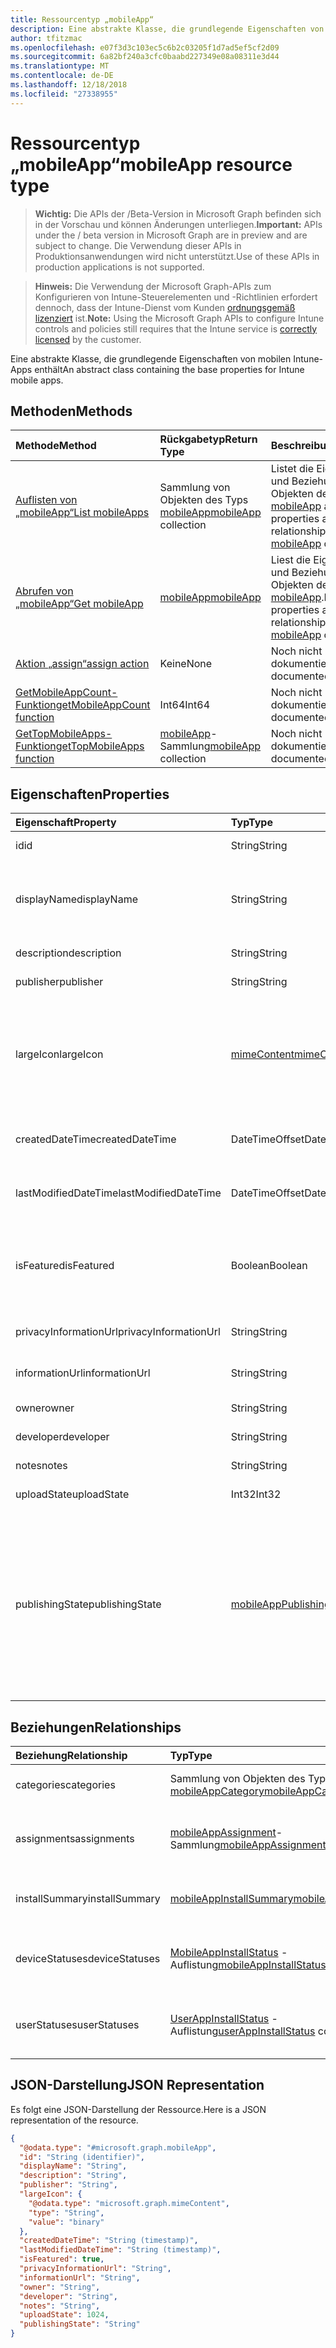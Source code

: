 ```yaml
---
title: Ressourcentyp „mobileApp“
description: Eine abstrakte Klasse, die grundlegende Eigenschaften von mobilen Intune-Apps enthält
author: tfitzmac
ms.openlocfilehash: e07f3d3c103ec5c6b2c03205f1d7ad5ef5cf2d09
ms.sourcegitcommit: 6a82bf240a3cfc0baabd227349e08a08311e3d44
ms.translationtype: MT
ms.contentlocale: de-DE
ms.lasthandoff: 12/18/2018
ms.locfileid: "27338955"
---
```

# <a name="mobileapp-resource-type"></a><span data-ttu-id="b5888-103">Ressourcentyp „mobileApp“</span><span class="sxs-lookup"><span data-stu-id="b5888-103">mobileApp resource type</span></span>

> <span data-ttu-id="b5888-104">**Wichtig:** Die APIs der /Beta-Version in Microsoft Graph befinden sich in der Vorschau und können Änderungen unterliegen.</span><span class="sxs-lookup"><span data-stu-id="b5888-104">**Important:** APIs under the / beta version in Microsoft Graph are in preview and are subject to change.</span></span> <span data-ttu-id="b5888-105">Die Verwendung dieser APIs in Produktionsanwendungen wird nicht unterstützt.</span><span class="sxs-lookup"><span data-stu-id="b5888-105">Use of these APIs in production applications is not supported.</span></span>

> <span data-ttu-id="b5888-106">**Hinweis:** Die Verwendung der Microsoft Graph-APIs zum Konfigurieren von Intune-Steuerelementen und -Richtlinien erfordert dennoch, dass der Intune-Dienst vom Kunden [ordnungsgemäß lizenziert](https://go.microsoft.com/fwlink/?linkid=839381) ist.</span><span class="sxs-lookup"><span data-stu-id="b5888-106">**Note:** Using the Microsoft Graph APIs to configure Intune controls and policies still requires that the Intune service is [correctly licensed](https://go.microsoft.com/fwlink/?linkid=839381) by the customer.</span></span>

<span data-ttu-id="b5888-107">Eine abstrakte Klasse, die grundlegende Eigenschaften von mobilen Intune-Apps enthält</span><span class="sxs-lookup"><span data-stu-id="b5888-107">An abstract class containing the base properties for Intune mobile apps.</span></span>
## <a name="methods"></a><span data-ttu-id="b5888-108">Methoden</span><span class="sxs-lookup"><span data-stu-id="b5888-108">Methods</span></span>
|<span data-ttu-id="b5888-109">Methode</span><span class="sxs-lookup"><span data-stu-id="b5888-109">Method</span></span>|<span data-ttu-id="b5888-110">Rückgabetyp</span><span class="sxs-lookup"><span data-stu-id="b5888-110">Return Type</span></span>|<span data-ttu-id="b5888-111">Beschreibung</span><span class="sxs-lookup"><span data-stu-id="b5888-111">Description</span></span>|
|:---|:---|:---|
|[<span data-ttu-id="b5888-112">Auflisten von „mobileApp“</span><span class="sxs-lookup"><span data-stu-id="b5888-112">List mobileApps</span></span>](../api/intune-apps-mobileapp-list.md)|<span data-ttu-id="b5888-113">Sammlung von Objekten des Typs [mobileApp](../resources/intune-apps-mobileapp.md)</span><span class="sxs-lookup"><span data-stu-id="b5888-113">[mobileApp](../resources/intune-apps-mobileapp.md) collection</span></span>|<span data-ttu-id="b5888-114">Listet die Eigenschaften und Beziehungen von Objekten des Typs [mobileApp](../resources/intune-apps-mobileapp.md) auf.</span><span class="sxs-lookup"><span data-stu-id="b5888-114">List properties and relationships of the [mobileApp](../resources/intune-apps-mobileapp.md) objects.</span></span>|
|[<span data-ttu-id="b5888-115">Abrufen von „mobileApp“</span><span class="sxs-lookup"><span data-stu-id="b5888-115">Get mobileApp</span></span>](../api/intune-apps-mobileapp-get.md)|[<span data-ttu-id="b5888-116">mobileApp</span><span class="sxs-lookup"><span data-stu-id="b5888-116">mobileApp</span></span>](../resources/intune-apps-mobileapp.md)|<span data-ttu-id="b5888-117">Liest die Eigenschaften und Beziehungen von Objekten des Typs [mobileApp](../resources/intune-apps-mobileapp.md).</span><span class="sxs-lookup"><span data-stu-id="b5888-117">Read properties and relationships of the [mobileApp](../resources/intune-apps-mobileapp.md) object.</span></span>|
|[<span data-ttu-id="b5888-118">Aktion „assign“</span><span class="sxs-lookup"><span data-stu-id="b5888-118">assign action</span></span>](../api/intune-apps-mobileapp-assign.md)|<span data-ttu-id="b5888-119">Keine</span><span class="sxs-lookup"><span data-stu-id="b5888-119">None</span></span>|<span data-ttu-id="b5888-120">Noch nicht dokumentiert</span><span class="sxs-lookup"><span data-stu-id="b5888-120">Not yet documented</span></span>|
|[<span data-ttu-id="b5888-121">GetMobileAppCount-Funktion</span><span class="sxs-lookup"><span data-stu-id="b5888-121">getMobileAppCount function</span></span>](../api/intune-apps-mobileapp-getmobileappcount.md)|<span data-ttu-id="b5888-122">Int64</span><span class="sxs-lookup"><span data-stu-id="b5888-122">Int64</span></span>|<span data-ttu-id="b5888-123">Noch nicht dokumentiert</span><span class="sxs-lookup"><span data-stu-id="b5888-123">Not yet documented</span></span>|
|[<span data-ttu-id="b5888-124">GetTopMobileApps-Funktion</span><span class="sxs-lookup"><span data-stu-id="b5888-124">getTopMobileApps function</span></span>](../api/intune-apps-mobileapp-gettopmobileapps.md)|<span data-ttu-id="b5888-125">[mobileApp](../resources/intune-apps-mobileapp.md)-Sammlung</span><span class="sxs-lookup"><span data-stu-id="b5888-125">[mobileApp](../resources/intune-apps-mobileapp.md) collection</span></span>|<span data-ttu-id="b5888-126">Noch nicht dokumentiert</span><span class="sxs-lookup"><span data-stu-id="b5888-126">Not yet documented</span></span>|

## <a name="properties"></a><span data-ttu-id="b5888-127">Eigenschaften</span><span class="sxs-lookup"><span data-stu-id="b5888-127">Properties</span></span>
|<span data-ttu-id="b5888-128">Eigenschaft</span><span class="sxs-lookup"><span data-stu-id="b5888-128">Property</span></span>|<span data-ttu-id="b5888-129">Typ</span><span class="sxs-lookup"><span data-stu-id="b5888-129">Type</span></span>|<span data-ttu-id="b5888-130">Beschreibung</span><span class="sxs-lookup"><span data-stu-id="b5888-130">Description</span></span>|
|:---|:---|:---|
|<span data-ttu-id="b5888-131">id</span><span class="sxs-lookup"><span data-stu-id="b5888-131">id</span></span>|<span data-ttu-id="b5888-132">String</span><span class="sxs-lookup"><span data-stu-id="b5888-132">String</span></span>|<span data-ttu-id="b5888-133">Schlüssel der Entität</span><span class="sxs-lookup"><span data-stu-id="b5888-133">Key of the entity.</span></span>|
|<span data-ttu-id="b5888-134">displayName</span><span class="sxs-lookup"><span data-stu-id="b5888-134">displayName</span></span>|<span data-ttu-id="b5888-135">String</span><span class="sxs-lookup"><span data-stu-id="b5888-135">String</span></span>|<span data-ttu-id="b5888-136">Titel der App (vom Administrator bereitgestellt oder importiert)</span><span class="sxs-lookup"><span data-stu-id="b5888-136">The admin provided or imported title of the app.</span></span>|
|<span data-ttu-id="b5888-137">description</span><span class="sxs-lookup"><span data-stu-id="b5888-137">description</span></span>|<span data-ttu-id="b5888-138">String</span><span class="sxs-lookup"><span data-stu-id="b5888-138">String</span></span>|<span data-ttu-id="b5888-139">Beschreibung der App</span><span class="sxs-lookup"><span data-stu-id="b5888-139">The description of the app.</span></span>|
|<span data-ttu-id="b5888-140">publisher</span><span class="sxs-lookup"><span data-stu-id="b5888-140">publisher</span></span>|<span data-ttu-id="b5888-141">String</span><span class="sxs-lookup"><span data-stu-id="b5888-141">String</span></span>|<span data-ttu-id="b5888-142">Herausgeber der App</span><span class="sxs-lookup"><span data-stu-id="b5888-142">The publisher of the app.</span></span>|
|<span data-ttu-id="b5888-143">largeIcon</span><span class="sxs-lookup"><span data-stu-id="b5888-143">largeIcon</span></span>|[<span data-ttu-id="b5888-144">mimeContent</span><span class="sxs-lookup"><span data-stu-id="b5888-144">mimeContent</span></span>](../resources/intune-shared-mimecontent.md)|<span data-ttu-id="b5888-145">Das große Symbol, das in den App-Details angezeigt und für den Upload des Symbols verwendet werden soll</span><span class="sxs-lookup"><span data-stu-id="b5888-145">The large icon, to be displayed in the app details and used for upload of the icon.</span></span>|
|<span data-ttu-id="b5888-146">createdDateTime</span><span class="sxs-lookup"><span data-stu-id="b5888-146">createdDateTime</span></span>|<span data-ttu-id="b5888-147">DateTimeOffset</span><span class="sxs-lookup"><span data-stu-id="b5888-147">DateTimeOffset</span></span>|<span data-ttu-id="b5888-148">Datum und Uhrzeit der Erstellung der App</span><span class="sxs-lookup"><span data-stu-id="b5888-148">The date and time the app was created.</span></span>|
|<span data-ttu-id="b5888-149">lastModifiedDateTime</span><span class="sxs-lookup"><span data-stu-id="b5888-149">lastModifiedDateTime</span></span>|<span data-ttu-id="b5888-150">DateTimeOffset</span><span class="sxs-lookup"><span data-stu-id="b5888-150">DateTimeOffset</span></span>|<span data-ttu-id="b5888-151">Datum und Uhrzeit der letzten Änderung der App</span><span class="sxs-lookup"><span data-stu-id="b5888-151">The date and time the app was last modified.</span></span>|
|<span data-ttu-id="b5888-152">isFeatured</span><span class="sxs-lookup"><span data-stu-id="b5888-152">isFeatured</span></span>|<span data-ttu-id="b5888-153">Boolean</span><span class="sxs-lookup"><span data-stu-id="b5888-153">Boolean</span></span>|<span data-ttu-id="b5888-154">Wert, der angibt, ob die App vom Administrator als empfohlen markiert wurde</span><span class="sxs-lookup"><span data-stu-id="b5888-154">The value indicating whether the app is marked as featured by the admin.</span></span>|
|<span data-ttu-id="b5888-155">privacyInformationUrl</span><span class="sxs-lookup"><span data-stu-id="b5888-155">privacyInformationUrl</span></span>|<span data-ttu-id="b5888-156">String</span><span class="sxs-lookup"><span data-stu-id="b5888-156">String</span></span>|<span data-ttu-id="b5888-157">URL zur Datenschutzerklärung</span><span class="sxs-lookup"><span data-stu-id="b5888-157">The privacy statement Url.</span></span>|
|<span data-ttu-id="b5888-158">informationUrl</span><span class="sxs-lookup"><span data-stu-id="b5888-158">informationUrl</span></span>|<span data-ttu-id="b5888-159">String</span><span class="sxs-lookup"><span data-stu-id="b5888-159">String</span></span>|<span data-ttu-id="b5888-160">URL zur Seite mit weiteren Informationen</span><span class="sxs-lookup"><span data-stu-id="b5888-160">The more information Url.</span></span>|
|<span data-ttu-id="b5888-161">owner</span><span class="sxs-lookup"><span data-stu-id="b5888-161">owner</span></span>|<span data-ttu-id="b5888-162">String</span><span class="sxs-lookup"><span data-stu-id="b5888-162">String</span></span>|<span data-ttu-id="b5888-163">Besitzer der App</span><span class="sxs-lookup"><span data-stu-id="b5888-163">The owner of the app.</span></span>|
|<span data-ttu-id="b5888-164">developer</span><span class="sxs-lookup"><span data-stu-id="b5888-164">developer</span></span>|<span data-ttu-id="b5888-165">String</span><span class="sxs-lookup"><span data-stu-id="b5888-165">String</span></span>|<span data-ttu-id="b5888-166">Entwickler der App</span><span class="sxs-lookup"><span data-stu-id="b5888-166">The developer of the app.</span></span>|
|<span data-ttu-id="b5888-167">notes</span><span class="sxs-lookup"><span data-stu-id="b5888-167">notes</span></span>|<span data-ttu-id="b5888-168">String</span><span class="sxs-lookup"><span data-stu-id="b5888-168">String</span></span>|<span data-ttu-id="b5888-169">Hinweise zur App.</span><span class="sxs-lookup"><span data-stu-id="b5888-169">Notes for the app.</span></span>|
|<span data-ttu-id="b5888-170">uploadState</span><span class="sxs-lookup"><span data-stu-id="b5888-170">uploadState</span></span>|<span data-ttu-id="b5888-171">Int32</span><span class="sxs-lookup"><span data-stu-id="b5888-171">Int32</span></span>|<span data-ttu-id="b5888-172">Der Upload-Zustand.</span><span class="sxs-lookup"><span data-stu-id="b5888-172">The upload state.</span></span>|
|<span data-ttu-id="b5888-173">publishingState</span><span class="sxs-lookup"><span data-stu-id="b5888-173">publishingState</span></span>|[<span data-ttu-id="b5888-174">mobileAppPublishingState</span><span class="sxs-lookup"><span data-stu-id="b5888-174">mobileAppPublishingState</span></span>](../resources/intune-apps-mobileapppublishingstate.md)|<span data-ttu-id="b5888-175">Der Veröffentlichungsstatus der App.</span><span class="sxs-lookup"><span data-stu-id="b5888-175">The publishing state for the app.</span></span> <span data-ttu-id="b5888-176">Eine App kann erst zugewiesen werden, wenn sie veröffentlicht wurde.</span><span class="sxs-lookup"><span data-stu-id="b5888-176">The app cannot be assigned unless the app is published.</span></span> <span data-ttu-id="b5888-177">Mögliche Werte sind: `notPublished`, `processing` und `published`.</span><span class="sxs-lookup"><span data-stu-id="b5888-177">Possible values are: `notPublished`, `processing`, `published`.</span></span>|

## <a name="relationships"></a><span data-ttu-id="b5888-178">Beziehungen</span><span class="sxs-lookup"><span data-stu-id="b5888-178">Relationships</span></span>
|<span data-ttu-id="b5888-179">Beziehung</span><span class="sxs-lookup"><span data-stu-id="b5888-179">Relationship</span></span>|<span data-ttu-id="b5888-180">Typ</span><span class="sxs-lookup"><span data-stu-id="b5888-180">Type</span></span>|<span data-ttu-id="b5888-181">Beschreibung</span><span class="sxs-lookup"><span data-stu-id="b5888-181">Description</span></span>|
|:---|:---|:---|
|<span data-ttu-id="b5888-182">categories</span><span class="sxs-lookup"><span data-stu-id="b5888-182">categories</span></span>|<span data-ttu-id="b5888-183">Sammlung von Objekten des Typs [mobileAppCategory](../resources/intune-apps-mobileappcategory.md)</span><span class="sxs-lookup"><span data-stu-id="b5888-183">[mobileAppCategory](../resources/intune-apps-mobileappcategory.md) collection</span></span>|<span data-ttu-id="b5888-184">Liste der Kategorien, denen die App zugeordnet ist.</span><span class="sxs-lookup"><span data-stu-id="b5888-184">The list of categories for this app.</span></span>|
|<span data-ttu-id="b5888-185">assignments</span><span class="sxs-lookup"><span data-stu-id="b5888-185">assignments</span></span>|<span data-ttu-id="b5888-186">[mobileAppAssignment](../resources/intune-apps-mobileappassignment.md)-Sammlung</span><span class="sxs-lookup"><span data-stu-id="b5888-186">[mobileAppAssignment](../resources/intune-apps-mobileappassignment.md) collection</span></span>|<span data-ttu-id="b5888-187">Die Liste von Gruppenzuweisungen für diese mobile App.</span><span class="sxs-lookup"><span data-stu-id="b5888-187">The list of group assignments for this mobile app.</span></span>|
|<span data-ttu-id="b5888-188">installSummary</span><span class="sxs-lookup"><span data-stu-id="b5888-188">installSummary</span></span>|[<span data-ttu-id="b5888-189">mobileAppInstallSummary</span><span class="sxs-lookup"><span data-stu-id="b5888-189">mobileAppInstallSummary</span></span>](../resources/intune-apps-mobileappinstallsummary.md)|<span data-ttu-id="b5888-190">Die Installationszusammenfassung für die mobile App.</span><span class="sxs-lookup"><span data-stu-id="b5888-190">Mobile App Install Summary.</span></span>|
|<span data-ttu-id="b5888-191">deviceStatuses</span><span class="sxs-lookup"><span data-stu-id="b5888-191">deviceStatuses</span></span>|<span data-ttu-id="b5888-192">[MobileAppInstallStatus](../resources/intune-apps-mobileappinstallstatus.md) -Auflistung</span><span class="sxs-lookup"><span data-stu-id="b5888-192">[mobileAppInstallStatus](../resources/intune-apps-mobileappinstallstatus.md) collection</span></span>|<span data-ttu-id="b5888-193">Die Liste der Installationsstatus für diese mobile app.</span><span class="sxs-lookup"><span data-stu-id="b5888-193">The list of installation states for this mobile app.</span></span>|
|<span data-ttu-id="b5888-194">userStatuses</span><span class="sxs-lookup"><span data-stu-id="b5888-194">userStatuses</span></span>|<span data-ttu-id="b5888-195">[UserAppInstallStatus](../resources/intune-apps-userappinstallstatus.md) -Auflistung</span><span class="sxs-lookup"><span data-stu-id="b5888-195">[userAppInstallStatus](../resources/intune-apps-userappinstallstatus.md) collection</span></span>|<span data-ttu-id="b5888-196">Die Liste der Installationsstatus für diese mobile app.</span><span class="sxs-lookup"><span data-stu-id="b5888-196">The list of installation states for this mobile app.</span></span>|

## <a name="json-representation"></a><span data-ttu-id="b5888-197">JSON-Darstellung</span><span class="sxs-lookup"><span data-stu-id="b5888-197">JSON Representation</span></span>
<span data-ttu-id="b5888-198">Es folgt eine JSON-Darstellung der Ressource.</span><span class="sxs-lookup"><span data-stu-id="b5888-198">Here is a JSON representation of the resource.</span></span>
<!-- {
  "blockType": "resource",
  "keyProperty": "id",
  "@odata.type": "microsoft.graph.mobileApp"
}
-->
``` json
{
  "@odata.type": "#microsoft.graph.mobileApp",
  "id": "String (identifier)",
  "displayName": "String",
  "description": "String",
  "publisher": "String",
  "largeIcon": {
    "@odata.type": "microsoft.graph.mimeContent",
    "type": "String",
    "value": "binary"
  },
  "createdDateTime": "String (timestamp)",
  "lastModifiedDateTime": "String (timestamp)",
  "isFeatured": true,
  "privacyInformationUrl": "String",
  "informationUrl": "String",
  "owner": "String",
  "developer": "String",
  "notes": "String",
  "uploadState": 1024,
  "publishingState": "String"
}
```





